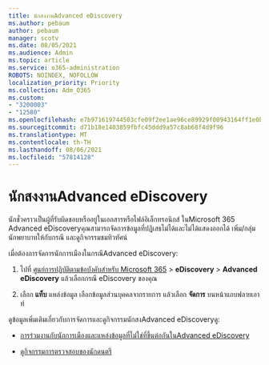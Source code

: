 ```yaml
---
title: นักสงงานAdvanced eDiscovery
ms.author: pebaum
author: pebaum
manager: scotv
ms.date: 08/05/2021
ms.audience: Admin
ms.topic: article
ms.service: o365-administration
ROBOTS: NOINDEX, NOFOLLOW
localization_priority: Priority
ms.collection: Adm_O365
ms.custom:
- "3200003"
- "12580"
ms.openlocfilehash: e7b971619744503cfe09f2ee1ae96ce89929f00943164ff1e0b26e15e74ab8b9
ms.sourcegitcommit: d71b18e1403859fbfc45ddd9a57c8ab68f4d9f96
ms.translationtype: MT
ms.contentlocale: th-TH
ms.lasthandoff: 08/06/2021
ms.locfileid: "57814128"
---
```

# <a name="custodians-in-advanced-ediscovery"></a>นักสงงานAdvanced eDiscovery

นักชั่วคราวเป็นผู้ที่รับผิดชอบหรืออยู่ในเอกสารหรือไฟล์อิเล็กทรอนิกส์ ในMicrosoft 365 Advanced eDiscoveryคุณสามารถจัดการข้อมูลที่ปฏิเสธไม่ได้และไม่ได้แสดงออกได้ เพิ่ม/กลุ่มนักพยาบาทให้กับกรณี และดูกิจกรรมชมทิวทัศน์

เมื่อต้องการจัดการนักการเมืองในกรณีAdvanced eDiscovery:

1. ไปที่ [ศูนย์การปฏิบัติตามข้อบังคับสําหรับ Microsoft 365](https://compliance.microsoft.com/)  >  **eDiscovery**  >  **Advanced eDiscovery** แล้วเลือกกรณี eDiscovery ของคุณ

1. เลือก **แท็บ** แหล่งข้อมูล เลือกข้อมูลส่วนบุคคลจากรายการ แล้วเลือก **จัดการ** บนหน้าแถบฟลายเอาท์

ดูข้อมูลเพิ่มเติมเกี่ยวกับการจัดการและดูกิจกรรมนักสงAdvanced eDiscoveryดู:

- [การร่วมงานกับนักการเมืองและแหล่งข้อมูลที่ไม่ใช่ที่ขึ้นต่อกันในAdvanced eDiscovery](/microsoft-365/compliance/managing-custodians)

- [ดูกิจกรรมการตรวจสอบของนักดนตรี](/microsoft-365/compliance/view-custodian-activity)